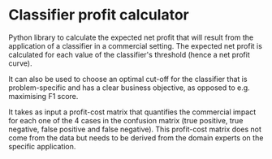 # Classifier profit calculator
Python library to calculate the expected net profit that will result from the application of a classifier in a commercial setting. The expected net profit is calculated for each value of the classifier's threshold (hence a net profit curve).

It can also be used to choose an optimal cut-off for the classifier that is problem-specific and has a clear business objective, as opposed to e.g. maximising F1 score.

It takes as input a profit-cost matrix that quantifies the commercial impact for each one of the 4 cases in the confusion matrix (true positive, true negative, false positive and false negative). This profit-cost matrix does not come from the data but needs to be derived from the domain experts on the specific application. 